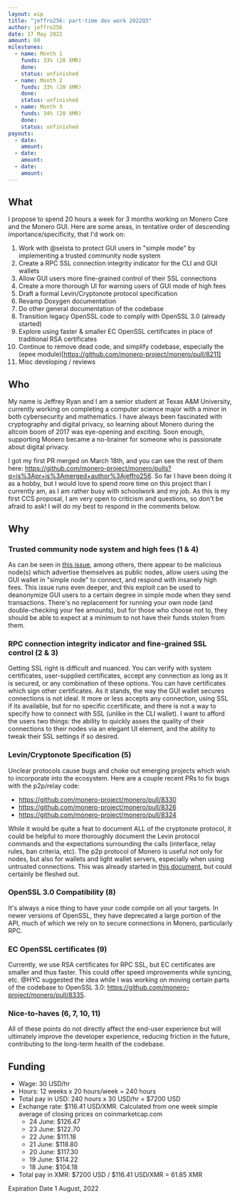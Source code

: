```yaml
---
layout: wip
title: "jeffro256: part-time dev work 2022Q3"
author: jeffro256
date: 17 May 2022
amount: 60
milestones:
  - name: Month 1
    funds: 33% (20 XMR)
    done: 
    status: unfinished
  - name: Month 2
    funds: 33% (20 XMR)
    done: 
    status: unfinished
  - name: Month 3
    funds: 34% (20 XMR)
    done: 
    status: unfinished
payouts:
  - date:
    amount:
  - date:
    amount:
  - date:
    amount:
---
```



## What

I propose to spend 20 hours a week for 3 months working on Monero Core and the Monero GUI. Here are some areas, in tentative order of descending importance/specificity, that I'd work on:

1. Work with @selsta to protect GUI users in "simple mode" by implementing a trusted community node system
2. Create a RPC SSL connection integrity indicator for the CLI and GUI wallets
3. Allow GUI users more fine-grained control of their SSL connections
4. Create a more thorough UI for warning users of GUI mode of high fees
5. Draft a formal Levin/Cryptonote protocol specification
6. Revamp Doxygen documentation
7. Do other general documentation of the codebase
8. Transition legacy OpenSSL code to comply with OpenSSL 3.0 (already started)
9. Explore using faster & smaller EC OpenSSL certificates in place of traditional RSA certificates
10. Continue to remove dead code, and simplify codebase, especially the (epee module)[https://github.com/monero-project/monero/pull/8211]
12. Misc developing / reviews

## Who

My name is Jeffrey Ryan and I am a senior student at Texas A&M University, currently working on completing a computer science major with a minor in both cybersecurity and mathematics. I have always been fascinated with cryptography and digital privacy, so learning about Monero during the altcoin boom of 2017 was eye-opening and exciting. Soon enough, supporting Monero became a no-brainer for someone who is passionate about digital privacy.

I got my first PR merged on March 18th, and you can see the rest of them here: <https://github.com/monero-project/monero/pulls?q=is%3Apr+is%3Amerged+author%3Ajeffro256>. So far I have been doing it as a hobby, but I would love to spend more time on this project than I currently am, as I am rather busy with schoolwork and my job. As this is my first CCS proposal, I am very open to criticism and questions, so don't be afraid to ask! I will do my best to respond in the comments below.

## Why

### Trusted community node system and high fees (1 & 4)

As can be seen in [this issue](https://github.com/monero-project/monero/issues/8298), among others, there appear to be malicious node(s) which advertise themselves as public nodes, allow users using the GUI wallet in "simple node" to connect, and respond with insanely high fees. This issue runs even deeper, and this exploit can be used to deanonymize GUI users to a certain degree in simple mode when they send transactions. There's no replacement for running your own node (and double-checking your fee amounts), but for those who choose not to, they should be able to expect at a minimum to not have their funds stolen from them.

### RPC connection integrity indicator and fine-grained SSL control (2 & 3)

Getting SSL right is difficult and nuanced. You can verify with system certificates, user-supplied certificates, accept any connection as long as it is secured, or any combination of these options. You can have certificates which sign other certificates. As it stands, the way the GUI wallet secures connections is not ideal. It more or less accepts any connection, using SSL if its available, but for no specific ccertificate, and there is not a way to specify how to connect with SSL (unlike in the CLI wallet). I want to afford the users two things: the ability to quickly asses the quality of their connections to their nodes via an elegant UI element, and the ability to tweak their SSL settings if so desired.

### Levin/Cryptonote Specification (5)

Unclear protocols cause bugs and choke out emerging projects which wish to incorporate into the ecosystem. Here are a couple recent PRs to fix bugs with the p2p/relay code:

* <https://github.com/monero-project/monero/pull/8330>
* <https://github.com/monero-project/monero/pull/8326>
* <https://github.com/monero-project/monero/pull/8324>

While it would be quite a feat to document ALL of the cryptonote protocol, it could be helpful to more thoroughly document the Levin protocol commands and the expectations surrounding the calls (interface, relay rules, ban criteria, etc). The p2p protocol of Monero is useful not only for nodes, but also for wallets and light wallet servers, especially when using untrusted connections. This was already started in [this document](https://github.com/monero-project/monero/blob/master/docs/LEVIN_PROTOCOL.md), but could certainly be fleshed out.

### OpenSSL 3.0 Compatibility (8)

It's always a nice thing to have your code compile on all your targets. In newer versions of OpenSSL, they have deprecated a large portion of the API, much of which we rely on to secure connections in Monero, particularly RPC.

### EC OpenSSL certificates (9)

Currently, we use RSA certificates for RPC SSL, but EC certificates are smaller and thus faster. This could offer speed improvements while syncing, etc. @HYC suggested the idea while I was working on moving certain parts of the codebase to OpenSSL 3.0: <https://github.com/monero-project/monero/pull/8335>.

### Nice-to-haves (6, 7, 10, 11)

All of these points do not directly affect the end-user experience but will ultimately improve the developer experience, reducing friction in the future, contributing to the long-term health of the codebase.

## Funding
* Wage: 30 USD/hr
* Hours: 12 weeks x 20 hours/week = 240 hours
* Total pay in USD: 240 hours x 30 USD/hr = $7200 USD
* Exchange rate: $116.41 USD/XMR. Calculated from one week simple average of closing prices on coinmarketcap.com
  * 24 June: $126.47
  * 23 June: $122.70
  * 22 June: $111.18
  * 21 June: $118.80
  * 20 June: $117.30
  * 19 June: $114.22
  * 18 June: $104.18
* Total pay in XMR: $7200 USD / $116.41 USD/XMR = 61.85 XMR

Expiration Date
1 August, 2022


